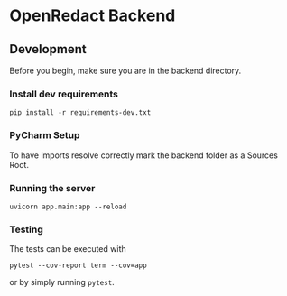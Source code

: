 # OpenRedact Backend

## Development

Before you begin, make sure you are in the backend directory.

### Install dev requirements

```
pip install -r requirements-dev.txt
```

### PyCharm Setup

To have imports resolve correctly mark the backend folder as a Sources Root.

### Running the server

```
uvicorn app.main:app --reload
```

### Testing

The tests can be executed with

```
pytest --cov-report term --cov=app
```

or by simply running `pytest`.

